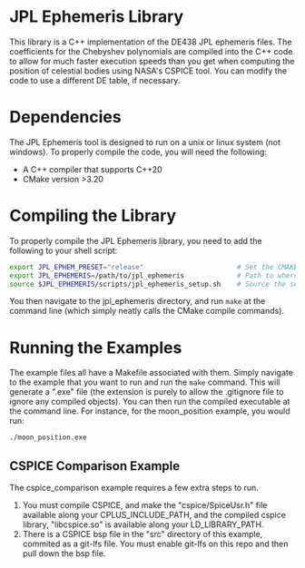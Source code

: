 # JPL Ephemeris Library
This library is a C++ implementation of the DE438 JPL ephemeris files. The coefficients for the Chebyshev polynomials 
are compiled into the C++ code to allow for much faster execution speeds than you get when computing the position 
of celestial bodies using NASA's CSPICE tool. You can modify the code to use a different DE table, if necessary. 

# Dependencies 
The JPL Ephemeris tool is designed to run on a unix or linux system (not windows). To properly compile the code, you will 
need the following:

- A C++ compiler that supports C++20
- CMake version >3.20

# Compiling the Library 
To properly compile the JPL Ephemeris library, you need to add the following to your shell script:

``` bash
export JPL_EPHEM_PRESET="release"                       # Set the CMAKE Preset, either "release" or "debug" for now
export JPL_EPHEMERIS=/path/to/jpl_ephemeris             # Path to where you clone the jpl_ephemeris file
source $JPL_EPHEMERIS/scripts/jpl_ephemeris_setup.sh    # Source the setup script to setup your environment
```

You then navigate to the jpl_ephemeris directory, and run `make` at the command line (which simply neatly calls the CMake 
compile commands). 

# Running the Examples
The example files all have a Makefile associated with them. Simply navigate to the example that you want to run and 
run the `make` command. This will generate a ".exe" file (the extension is purely to allow the .gitignore file to 
ignore any compiled objects). You can then run the compiled executable at the command line. For instance, for the 
moon_position example, you would run:

``` bash
./moon_position.exe
```

## CSPICE Comparison Example
The cspice_comparison example requires a few extra steps to run. 

1. You must compile CSPICE, and make the "cspice/SpiceUsr.h" file available along your CPLUS_INCLUDE_PATH, and the compiled cspice library, "libcspice.so" is available along your LD_LIBRARY_PATH. 
2. There is a CSPICE bsp file in the "src" directory of this example, commited as a git-lfs file. You must enable git-lfs on this repo and then pull down the bsp file. 